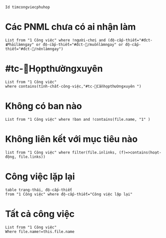 ```button
Id timcongviecphuhop
```

# Các PNML chưa có ai nhận làm
```dataview
List from "1 Công việc" where !người-chơi and (độ-cấp-thiết="#đct-⏫Phảilàmngay" or độ-cấp-thiết="#đct-🔼/muốnlàmngay" or độ-cấp-thiết="#đct-🔼/nênlàmngay")
```
# #tc-💬Họpthườngxuyên 
```dataview
List from "1 Công việc" 
where contains(tính-chất-công-việc,"#tc-💬Cầnhọpthườngxuyên ")
```
# Không có ban nào
```dataview
List from "1 Công việc" where !ban and !contains(file.name, "1" )
```

# Không liên kết với mục tiêu nào
```dataview
list from "1 Công việc" where filter(file.inlinks, (f)=>contains(hoạt-động, file.links))
```

# Công việc lặp lại
```dataview 
table trạng-thái, độ-cấp-thiết
from "1 Công việc" where độ-cấp-thiết="Công việc lặp lại" 
```
# Tất cả công việc
```dataview
List from "1 Công việc" 
Where file.name!=this.file.name
```


